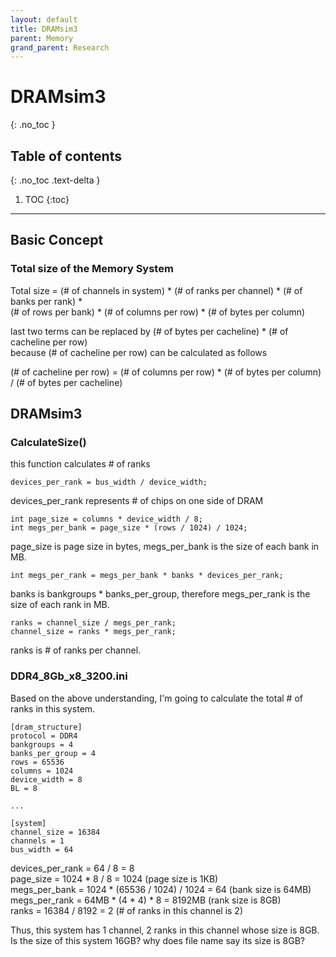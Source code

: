 ```yaml
---
layout: default
title: DRAMsim3
parent: Memory
grand_parent: Research
---
```


# DRAMsim3
{: .no_toc }

## Table of contents
{: .no_toc .text-delta }

1. TOC
{:toc}

---

## Basic Concept

### Total size of the Memory System

Total size = (# of channels in system) * (# of ranks per channel) * (# of banks per rank) * <br>
(# of rows per bank) * (# of columns per row) * (# of bytes per column)

last two terms can be replaced by (# of bytes per cacheline) * (# of cacheline per row) <br>
because (# of cacheline per row) can be calculated as follows <br>

(# of cacheline per row) = (# of columns per row) * (# of bytes per column) / (# of bytes per cacheline)

## DRAMsim3

### CalculateSize()

this function calculates # of ranks<br>

```
devices_per_rank = bus_width / device_width;
```
devices_per_rank represents # of chips on one side of DRAM

```
int page_size = columns * device_width / 8;
int megs_per_bank = page_size * (rows / 1024) / 1024;
```

page_size is page size in bytes, megs_per_bank is the size of each bank in MB.

```
int megs_per_rank = megs_per_bank * banks * devices_per_rank;
```

banks is bankgroups * banks_per_group, therefore megs_per_rank is the size of each rank in MB.

```
ranks = channel_size / megs_per_rank;
channel_size = ranks * megs_per_rank;
```

ranks is # of ranks per channel.<br>

### DDR4_8Gb_x8_3200.ini

Based on the above understanding, I'm going to calculate the total # of ranks in this system.

```
[dram_structure]
protocol = DDR4
bankgroups = 4
banks_per_group = 4
rows = 65536
columns = 1024
device_width = 8
BL = 8

...

[system]
channel_size = 16384
channels = 1
bus_width = 64
```

devices_per_rank = 64 / 8 = 8<br>
page_size = 1024 * 8 / 8 = 1024 (page size is 1KB)<br>
megs_per_bank = 1024 * (65536 / 1024) / 1024 = 64 (bank size is 64MB)<br>
megs_per_rank = 64MB * (4 * 4) * 8 = 8192MB (rank size is 8GB)<br>
ranks = 16384 / 8192 = 2 (# of ranks in this channel is 2)<br>

Thus, this system has 1 channel, 2 ranks in this channel whose size is 8GB.<br>
Is the size of this system 16GB? why does file name say its size is 8GB?
